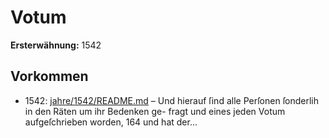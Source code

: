 # Votum

**Ersterwähnung:** 1542

## Vorkommen
- 1542: [jahre/1542/README.md](../jahre/1542/README.md) – Und hierauf ſind alle
Perſonen ſonderlih in den Räten um ihr Bedenken ge-
fragt und eines jeden Votum aufgeſchrieben worden, 164
und hat der...
